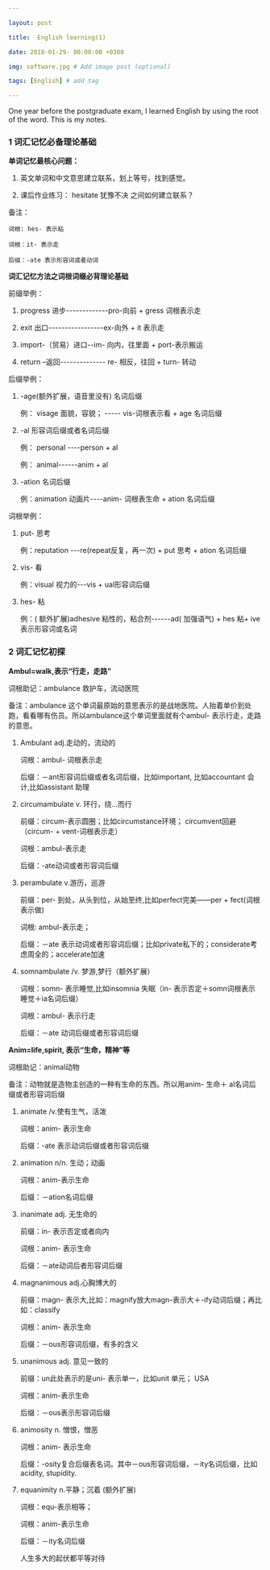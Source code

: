 ---
layout: post
title:  English learning(1)
date: 2018-01-29- 00:00:00 +0300
img: software.jpg # Add image post (optional)
tags: [English] # add tag
---

One year before the postgraduate exam, I learned English by using the root of the word. This is my notes.


### 1 词汇记忆必备理论基础
**单词记忆最核心问题：**

1. 英文单词和中文意思建立联系，划上等号，找到感觉。
2. 课后作业练习： hesitate 犹豫不决 之间如何建立联系？

 备注：
	词根: hes- 表示粘
	词根：it- 表示走
	后缀：-ate 表示形容词或者动词

**词汇记忆方法之词根词缀必背理论基础**

前缀举例：

1. progress 进步-------------pro-向前 + gress 词根表示走
2. exit 出口-----------------ex-向外 + it 表示走
3. import-（贸易）进口--im- 向内，往里面 + port-表示搬运
4. return –返回-------------- re- 相反，往回 + turn- 转动

后缀举例：

1. -age(额外扩展，语音里没有) 名词后缀
 	例： visage 面貌，容貌； ----- vis-词根表示看 + age 名词后缀
2. -al 形容词后缀或者名词后缀
 	例： personal ----person + al
	例： animal------anim + al
3. -ation 名词后缀
	例：animation 动画片----anim- 词根表生命 + ation 名词后缀

词根举例：

1. put- 思考
	例：reputation ---re(repeat反复，再一次) + put 思考 + ation 名词后缀
2. vis- 看
	例：visual 视力的---vis + ual形容词后缀
3. hes- 粘
	例：( 额外扩展)adhesive 粘性的，粘合剂------ad( 加强语气) + hes 粘+ ive 表示形容词或名词

### 2 词汇记忆初探

**Ambul=walk,表示“行走，走路”**

词根助记：ambulance 救护车，流动医院

备注：ambulance 这个单词最原始的意思表示的是战地医院。人抬着单价到处跑，看看哪有伤员。所以ambulance这个单词里面就有个ambul- 表示行走，走路的意思。


1. Ambulant adj.走动的，流动的

	词根：ambul- 词根表示走
	后缀：－ant形容词后缀或者名词后缀，比如important, 比如accountant 会计,比如assistant 助理

2. circumambulate v. 环行，绕…而行

	前缀：circum-表示圆圈；比如circumstance环境； circumvent回避（circum- + vent-词根表示走）
	词根：ambul-表示走
	后缀：-ate动词或者形容词后缀

3. perambulate v.游历，巡游

	前缀：per- 到处，从头到位，从始至终,比如perfect完美——per + fect(词根表示做)
	词根: ambul-表示走；
	后缀：－ate 表示动词或者形容词后缀；比如private私下的；considerate考虑周全的；accelerate加速

4. somnambulate /v. 梦游,梦行（额外扩展）

	词根：somn- 表示睡觉,比如insomnia 失眠（in- 表示否定＋somn词根表示睡觉＋ia名词后缀）
	词根：ambul- 表示行走
	后缀：－ate 动词后缀或者形容词后缀

**Anim=life,spirit, 表示“生命，精神”等**

词根助记：animal动物

备注：动物就是造物主创造的一种有生命的东西。所以用anim- 生命＋ al名词后缀或者形容词后缀

1. animate /v.使有生气，活泼

    词根：anim- 表示生命
	后缀：-ate 表示动词后缀或者形容词后缀

2. animation n/n. 生动；动画

	词根：anim-表示生命
	后缀：－ation名词后缀

3. inanimate adj. 无生命的

	前缀：in- 表示否定或者向内
	词根：anim- 表示生命
	后缀：－ate动词后者形容词后缀

4. magnanimous adj.心胸博大的

	前缀：magn- 表示大,比如：magnify放大magn-表示大＋-ify动词后缀；再比如：classify
	词根：anim- 表示生命
	后缀：－ous形容词后缀，有多的含义

5. unanimous adj. 意见一致的

	前缀：un此处表示的是uni- 表示单一，比如unit 单元； USA
	词根：anim-表示生命
	后缀：－ous表示形容词后缀

6. animosity n. 憎恨，憎恶

	词根：anim- 表示生命
	后缀：-osity复合后缀表名词。其中－ous形容词后缀，－ity名词后缀，比如acidity, stupidity.

7. equanimity n.平静；沉着 (额外扩展)

	词根：equ-表示相等；
	词根：anim-表示生命
	后缀：－ity名词后缀
    人生多大的起伏都平等对待












